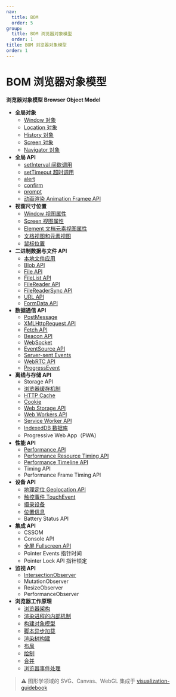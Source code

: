 ```yaml
---
nav:
  title: BOM
  order: 5
group:
  title: BOM 浏览器对象模型
  order: 1
title: BOM 浏览器对象模型
order: 1
---
```


# BOM 浏览器对象模型

**浏览器对象模型 Browser Object Model**

- **全局对象**
  - [Window 对象](/browser-object-model/window/window)
  - [Location 对象](/browser-object-model/window/location)
  - [History 对象](/browser-object-model/window/history)
  - [Screen 对象](/browser-object-model/window/screen)
  - [Navigator 对象](/browser-object-model/window/navigator)
- **全局 API**
  - [setInterval 间歇调用](/browser-object-model/web-event/set-interval)
  - [setTimeout 超时调用](/browser-object-model/web-event/set-time-out)
  - [alert](/browser-object-model/web-event/alert)
  - [confirm](/browser-object-model/web-event/confirm)
  - [prompt](/browser-object-model/web-event/prompt)
  - [动画渲染 Animation Framee API](/browser-object-model/web-event/request-animation-frame)
- **视窗尺寸位置**
  - [Window 视图属性](/browser-object-model/window-position/window-view-properties)
  - [Screen 视图属性](/browser-object-model/window-position/screen-view-properties)
  - [Element 文档元素视图属性](/browser-object-model/window-position/document-view-and-element-view)
  - [文档视图和元素视图](/browser-object-model/window-position/element-view-properties)
  - [鼠标位置](/browser-object-model/window-position/mouse-position)
- **二进制数据与文件 API**
  - [本地文件应用](/browser-object-model/binary-data-and-files/local-files-application)
  - [Blob API](/browser-object-model/binary-data-and-files/blob)
  - [File API](/browser-object-model/binary-data-and-files/file)
  - [FileList API](/browser-object-model/binary-data-and-files/file-list)
  - [FileReader API](/browser-object-model/binary-data-and-files/file-reader)
  - [FileReaderSync API](/browser-object-model/binary-data-and-files/file-reader-sync)
  - [URL API](/browser-object-model/binary-data-and-files/url)
  - [FormData API](/browser-object-model/binary-data-and-files/form-data)
- **数据通信 API**
  - [PostMessage](/browser-object-model/connectivity/post-message)
  - [XMLHttpRequest API](/browser-object-model/connectivity/xmlhttprequest)
  - [Fetch API](/browser-object-model/connectivity/fetch)
  - [Beacon API](/browser-object-model/connectivity/beacon)
  - [WebSocket](/browser-object-model/connectivity/web-socket)
  - [EventSource API](/browser-object-model/connectivity/event-source)
  - [Server-sent Events](/browser-object-model/connectivity/server-sent-events)
  - [WebRTC API](/browser-object-model/connectivity/web-real-time-communication)
  - [ProgressEvent](/browser-object-model/connectivity/progress-event)
- **离线与存储 API**
  - Storage API
  - [浏览器缓存机制](/browser-object-model/offline-and-storage/web-cache)
  - [HTTP Cache](/browser-object-model/offline-and-storage/http-cache)
  - [Cookie](/browser-object-model/offline-and-storage/cookie)
  - [Web Storage API](/browser-object-model/offline-and-storage/web-storage)
  - [Web Workers API](/browser-object-model/offline-and-storage/web-workers)
  - [Service Worker API](/browser-object-model/offline-and-storage/service-worker)
  - [IndexedDB 数据库](/browser-object-model/offline-and-storage/indexedDB)
  - Progressive Web App（PWA）
- **性能 API**
  - [Performance API](/browser-object-model/performance/performance)
  - [Performance Resource Timing API](/browser-object-model/performance/performance-resource-timing)
  - [Performance Timeline API](/browser-object-model/performance/performance-timeline)
  - Timing API
  - Performance Frame Timing API
- **设备 API**
  - [地理定位 Geolocation API](/browser-object-model/device/geolocation)
  - [触控事件 TouchEvent](/browser-object-model/device/touch-event)
  - [摄录设备](/browser-object-model/device/camera)
  - [位置信息](/browser-object-model/device/position)
  - Battery Status API
- **集成 API**
  - CSSOM
  - Console API
  - [全屏 Fullscreen API](/browser-object-model/integration/full-screen)
  - Pointer Events 指针时间
  - Pointer Lock API 指针锁定
- **监视 API**
  - [IntersectionObserver](/browser-object-model/observer/intersection-observer)
  - MutationObserver
  - ResizeObserver
  - PerformanceObserver
- **浏览器工作原理**
  - [浏览器架构](/browser-object-model/browser-working-principle/browser-architecture)
  - [渲染进程的内部机制](/browser-object-model/browser-working-principle/workflow)
  - [构建对象模型](/browser-object-model/browser-working-principle/construction-of-the-object-model)
  - [脚本异步加载](/browser-object-model/browser-working-principle/script-loads)
  - [渲染树构建](/browser-object-model/browser-working-principle/construction-of-render-tree)
  - [布局](/browser-object-model/browser-working-principle/layout)
  - [绘制](/browser-object-model/browser-working-principle/painting)
  - [合并](/browser-object-model/browser-working-principle/composite)
  - [浏览器事件处理](/browser-object-model/browser-working-principle/browser-event)

> ⚠️ 图形学领域的 SVG、Canvas、WebGL 集成于 [visualization-guidebook](https://onlyxhb.github.io/visualization-guidebook)

